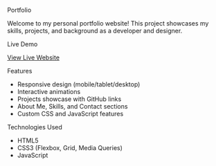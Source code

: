  Portfolio

Welcome to my personal portfolio website! This project showcases my skills, projects, and background as a developer and designer.

 Live Demo

[View Live Website](nimrah-portfolio.netlify.app)

Features

- Responsive design (mobile/tablet/desktop)
- Interactive animations
- Projects showcase with GitHub links
- About Me, Skills, and Contact sections
- Custom CSS and JavaScript features

 Technologies Used

- HTML5
- CSS3 (Flexbox, Grid, Media Queries)
- JavaScript 
